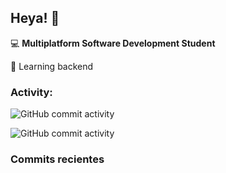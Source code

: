 ## Heya! 👋

💻 **Multiplatform Software Development Student**

🌱 Learning backend

### Activity:

![GitHub commit activity](https://img.shields.io/github/commit-activity/m/Deigowo/DOM-JS)

![GitHub commit activity](https://img.shields.io/github/commit-activity/y/Deigowo/ConceptosJS)

### Commits recientes
<!--RECENT_ACTIVITY:start -->

<!--RECENT_ACTIVITY:last_update-->

<!--
**Deigowo/Deigowo** is a ✨ _special_ ✨ repository because its `README.md` (this file) appears on your GitHub profile.

Here are some ideas to get you started:

- 🔭 I’m currently working on ...
- 🌱 I’m currently learning ...
- 👯 I’m looking to collaborate on ...
- 🤔 I’m looking for help with ...
- 💬 Ask me about ...
- 📫 How to reach me: ...
- 😄 Pronouns: ...
- ⚡ Fun fact: ...
-->
